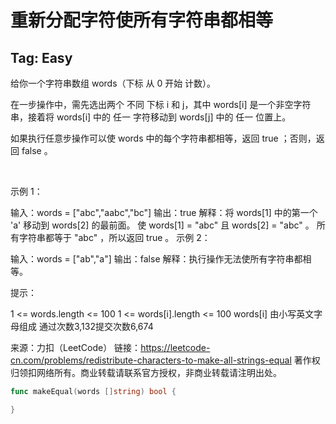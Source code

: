 # 重新分配字符使所有字符串都相等  

## Tag: Easy  

给你一个字符串数组 words（下标 从 0 开始 计数）。

在一步操作中，需先选出两个 不同 下标 i 和 j，其中 words[i] 是一个非空字符串，接着将 words[i] 中的 任一 字符移动到 words[j] 中的 任一 位置上。

如果执行任意步操作可以使 words 中的每个字符串都相等，返回 true ；否则，返回 false 。

 

示例 1：

输入：words = ["abc","aabc","bc"]
输出：true
解释：将 words[1] 中的第一个 'a' 移动到 words[2] 的最前面。
使 words[1] = "abc" 且 words[2] = "abc" 。
所有字符串都等于 "abc" ，所以返回 true 。
示例 2：

输入：words = ["ab","a"]
输出：false
解释：执行操作无法使所有字符串都相等。
 

提示：

1 <= words.length <= 100
1 <= words[i].length <= 100
words[i] 由小写英文字母组成
通过次数3,132提交次数6,674

来源：力扣（LeetCode）
链接：https://leetcode-cn.com/problems/redistribute-characters-to-make-all-strings-equal
著作权归领扣网络所有。商业转载请联系官方授权，非商业转载请注明出处。  


```go
func makeEqual(words []string) bool {

}
```

